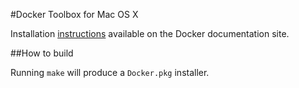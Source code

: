 #Docker Toolbox for Mac OS X

Installation [instructions](https://docs.docker.com/mac/started/) available on the Docker documentation site.

##How to build

Running `make` will produce a `Docker.pkg` installer.
